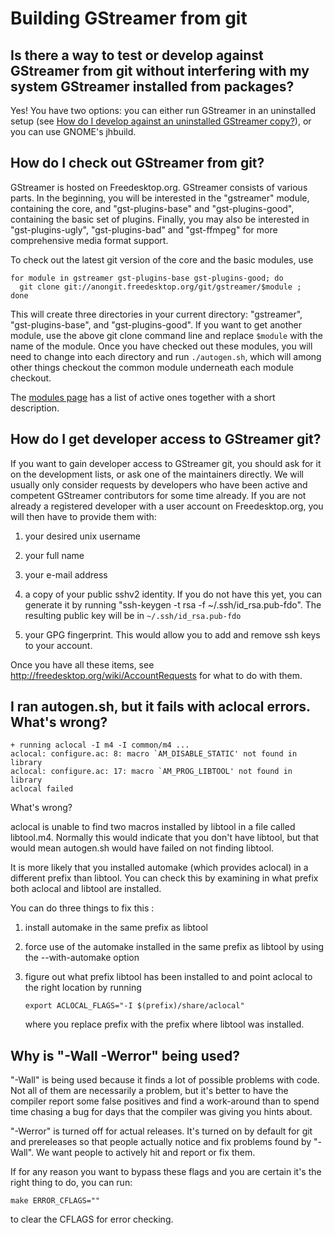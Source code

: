 # Building GStreamer from git

## Is there a way to test or develop against GStreamer from git without interfering with my system GStreamer installed from packages?

Yes! You have two options: you can either run GStreamer in an
uninstalled setup (see [How do I develop against an uninstalled
GStreamer copy?](#developing-uninstalled-gstreamer)), or you can use
GNOME's jhbuild.

## How do I check out GStreamer from git?

GStreamer is hosted on Freedesktop.org. GStreamer consists of
various parts. In the beginning, you will be interested in the
"gstreamer" module, containing the core, and "gst-plugins-base" and
"gst-plugins-good", containing the basic set of plugins. Finally, you
may also be interested in "gst-plugins-ugly", "gst-plugins-bad" and
"gst-ffmpeg" for more comprehensive media format support.

To check out the latest git version of the core and the basic modules,
use

``` 
for module in gstreamer gst-plugins-base gst-plugins-good; do
  git clone git://anongit.freedesktop.org/git/gstreamer/$module ;
done
```

This will create three directories in your current directory:
"gstreamer", "gst-plugins-base", and "gst-plugins-good". If you want to
get another module, use the above git clone command line and replace
`$module` with the name of the module. Once you have checked out these
modules, you will need to change into each directory and run
`./autogen.sh`, which will among other things checkout the common module
underneath each module checkout.

The [modules page](http://gstreamer.freedesktop.org/modules/) has a list
of active ones together with a short description.

## How do I get developer access to GStreamer git?

If you want to gain developer access to GStreamer git, you should
ask for it on the development lists, or ask one of the maintainers
directly. We will usually only consider requests by developers who have
been active and competent GStreamer contributors for some time already.
If you are not already a registered developer with a user account on
Freedesktop.org, you will then have to provide them with:

1.  your desired unix username

2.  your full name

3.  your e-mail address

4.  a copy of your public sshv2 identity. If you do not have this yet,
    you can generate it by running "ssh-keygen -t rsa -f
    ~/.ssh/id\_rsa.pub-fdo". The resulting public key will be in
    `~/.ssh/id_rsa.pub-fdo`

5.  your GPG fingerprint. This would allow you to add and remove ssh
    keys to your account.

Once you have all these items, see
<http://freedesktop.org/wiki/AccountRequests> for what to do with them.

## I ran autogen.sh, but it fails with aclocal errors. What's wrong?

```
+ running aclocal -I m4 -I common/m4 ...
aclocal: configure.ac: 8: macro `AM_DISABLE_STATIC' not found in library
aclocal: configure.ac: 17: macro `AM_PROG_LIBTOOL' not found in library
aclocal failed
```

What's wrong?

aclocal is unable to find two macros installed by libtool in a
file called libtool.m4. Normally this would indicate that you don't have
libtool, but that would mean autogen.sh would have failed on not finding
libtool.

It is more likely that you installed automake (which provides aclocal)
in a different prefix than libtool. You can check this by examining in
what prefix both aclocal and libtool are installed.

You can do three things to fix this :

1.  install automake in the same prefix as libtool

2.  force use of the automake installed in the same prefix as libtool by
    using the --with-automake option

3.  figure out what prefix libtool has been installed to and point
    aclocal to the right location by running
    
        export ACLOCAL_FLAGS="-I $(prefix)/share/aclocal"
    
    where you replace prefix with the prefix where libtool was
    installed.

## Why is "-Wall -Werror" being used?

"-Wall" is being used because it finds a lot of possible problems
with code. Not all of them are necessarily a problem, but it's better to
have the compiler report some false positives and find a work-around
than to spend time chasing a bug for days that the compiler was giving
you hints about.

"-Werror" is turned off for actual releases. It's turned on by default
for git and prereleases so that people actually notice and fix problems
found by "-Wall". We want people to actively hit and report or fix them.

If for any reason you want to bypass these flags and you are certain
it's the right thing to do, you can run:

```
make ERROR_CFLAGS=""
```

to clear the CFLAGS for error checking.

